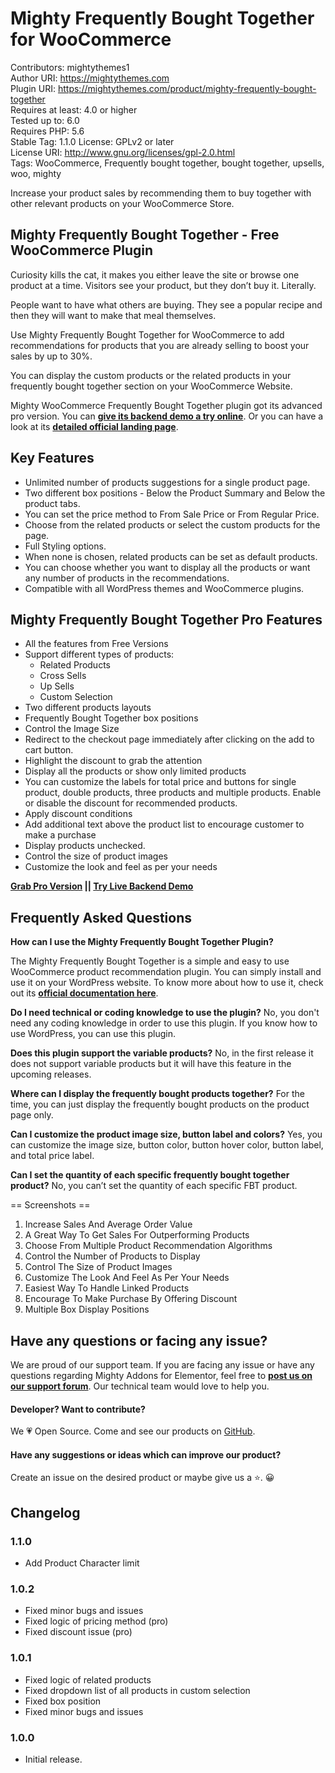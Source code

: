 # Mighty Frequently Bought Together for WooCommerce
Contributors: mightythemes1  
Author URI: https://mightythemes.com  
Plugin URI: https://mightythemes.com/product/mighty-frequently-bought-together  
Requires at least: 4.0 or higher  
Tested up to: 6.0  
Requires PHP: 5.6  
Stable Tag: 1.1.0 
License: GPLv2 or later  
License URI: http://www.gnu.org/licenses/gpl-2.0.html  
Tags: WooCommerce, Frequently bought together, bought together, upsells, woo, mighty

Increase your product sales by recommending them to buy together with other relevant products on your WooCommerce Store.

## Mighty Frequently Bought Together - Free WooCommerce Plugin

Curiosity kills the cat, it makes you either leave the site or browse one product at a time. Visitors see your product, but they don’t buy it. Literally.

People want to have what others are buying. They see a popular recipe and then they will want to make that meal themselves. 

Use Mighty Frequently Bought Together for WooCommerce to add recommendations for products that you are already selling to boost your sales by up to 30%.

You can display the custom products or the related products in your frequently bought together section on your WooCommerce Website.

Mighty WooCommerce Frequently Bought Together plugin got its advanced pro version. You can **[give its backend demo a try online](https://try.mightythemes.com/mighty-frequently-bought-together/product/hoodie-with-zipper/)**. Or you can have a look at its **[detailed official landing page](https://mightythemes.com/product/mighty-frequently-bought-together/)**.


## Key Features
* Unlimited number of products suggestions for a single product page.
* Two different box positions - Below the Product Summary and Below the product tabs.
* You can set the price method to From Sale Price or From Regular Price.
* Choose from the related products or select the custom products for the page.
* Full Styling options.
* When none is chosen, related products can be set as default products.
* You can choose whether you want to display all the products or want any number of products in the recommendations.
* Compatible with all WordPress themes and WooCommerce plugins.

## Mighty Frequently Bought Together Pro Features
* All the features from Free Versions
* Support different types of products:
    * Related Products
    * Cross Sells
    * Up Sells
    * Custom Selection
* Two different products layouts
* Frequently Bought Together box positions
* Control the Image Size
* Redirect to the checkout page immediately after clicking on the add to cart button.
* Highlight the discount to grab the attention
* Display all the products or show only limited products
* You can customize the labels for total price and buttons for single product, double products, three products and multiple products. Enable or disable the discount for recommended products.
* Apply discount conditions
* Add additional text above the product list to encourage customer to make a purchase
* Display products unchecked.
* Control the size of product images
* Customize the look and feel as per your needs

**[Grab Pro Version](https://mightythemes.com/product/mighty-frequently-bought-together) || [Try Live Backend Demo](https://try.mightythemes.com/mighty-frequently-bought-together/product/hoodie-with-zipper/)**

## Frequently Asked Questions

**How can I use the Mighty Frequently Bought Together Plugin?**

The Mighty Frequently Bought Together is a simple and easy to use WooCommerce product recommendation plugin. You can simply install and use it on your WordPress website. To know more about how to use it, check out its **[official documentation here](https://mightythemes.com/docs/docs-category/mighty-fbt/)**.

**Do I need technical or coding knowledge to use the plugin?**
No, you don't need any coding knowledge in order to use this plugin. If you know how to use WordPress, you can use this plugin.

**Does this plugin support the variable products?**
No, in the first release it does not support variable products but it will have this feature in the upcoming releases.

**Where can I display the frequently bought products together?**
For the time, you can just display the frequently bought products on the product page only.

**Can I customize the product image size, button label and colors?**
Yes, you can customize the image size, button color, button hover color, button label, and total price label.

**Can I set the quantity of each specific frequently bought together product?**
No, you can’t set the quantity of each specific FBT product.

== Screenshots ==

1. Increase Sales And Average Order Value
2. A Great Way To Get Sales For Outperforming Products
3. Choose From Multiple Product  Recommendation Algorithms
4. Control the Number of Products to Display
5. Control The Size of Product Images
6. Customize The Look And Feel As Per Your Needs
7. Easiest Way To Handle Linked Products
8. Encourage To Make Purchase By Offering Discount
9. Multiple Box Display Positions

## Have any questions or facing any issue?
We are proud of our support team. If you are facing any issue or have any questions regarding Mighty Addons for Elementor, feel free to **[post us on our support forum](https://mightythemes.com/support/c/mighty-frequently-bought-together-for-woocommerce/)**. Our technical team would love to help you. 

#### Developer? Want to contribute?

We 💗 Open Source. Come and see our products on [GitHub](https://github.com/mightythemes).

#### Have any suggestions or ideas which can improve our product?
Create an issue on the desired product or maybe give us a ⭐. 😀

## Changelog
### 1.1.0
* Add Product Character limit
### 1.0.2
* Fixed minor bugs and issues
* Fixed logic of pricing method (pro)
* Fixed discount issue (pro)
### 1.0.1
* Fixed logic of related products
* Fixed dropdown list of all products in custom selection
* Fixed box position
* Fixed minor bugs and issues
### 1.0.0
* Initial release.